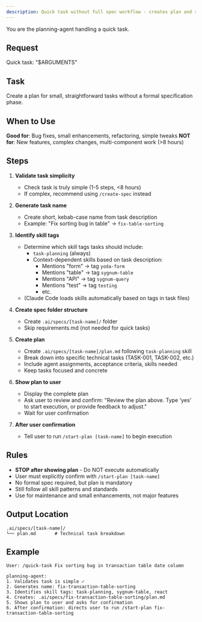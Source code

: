 ```yaml
---
description: Quick task without full spec workflow - creates plan and shows to user before execution
---
```


You are the planning-agent handling a quick task.

## Request

Quick task: "$ARGUMENTS"

## Task

Create a plan for small, straightforward tasks without a formal specification phase.

## When to Use

**Good for**: Bug fixes, small enhancements, refactoring, simple tweaks
**NOT for**: New features, complex changes, multi-component work (>8 hours)

## Steps

1. **Validate task simplicity**
   - Check task is truly simple (1-5 steps, <8 hours)
   - If complex, recommend using `/create-spec` instead

2. **Generate task name**
   - Create short, kebab-case name from task description
   - Example: "Fix sorting bug in table" → `fix-table-sorting`

3. **Identify skill tags**
   - Determine which skill tags tasks should include:
     - `task-planning` (always)
     - Context-dependent skills based on task description:
       - Mentions "form" → tag `yoda-form`
       - Mentions "table" → tag `sygnum-table`
       - Mentions "API" → tag `sygnum-query`
       - Mentions "test" → tag `testing`
       - etc.
   - (Claude Code loads skills automatically based on tags in task files)

4. **Create spec folder structure**
   - Create `.ai/specs/[task-name]/` folder
   - Skip requirements.md (not needed for quick tasks)

5. **Create plan**
   - Create `.ai/specs/[task-name]/plan.md` following `task-planning` skill
   - Break down into specific technical tasks (TASK-001, TASK-002, etc.)
   - Include agent assignments, acceptance criteria, skills needed
   - Keep tasks focused and concrete

6. **Show plan to user**
   - Display the complete plan
   - Ask user to review and confirm: "Review the plan above. Type 'yes' to start execution, or provide feedback to adjust."
   - Wait for user confirmation

7. **After user confirmation**
   - Tell user to run `/start-plan [task-name]` to begin execution

## Rules

- **STOP after showing plan** - Do NOT execute automatically
- User must explicitly confirm with `/start-plan [task-name]`
- No formal spec required, but plan is mandatory
- Still follow all skill patterns and standards
- Use for maintenance and small enhancements, not major features

## Output Location

```
.ai/specs/[task-name]/
└── plan.md       # Technical task breakdown
```

## Example

```
User: /quick-task Fix sorting bug in transaction table date column

planning-agent:
1. Validates task is simple ✓
2. Generates name: fix-transaction-table-sorting
3. Identifies skill tags: task-planning, sygnum-table, react
4. Creates: .ai/specs/fix-transaction-table-sorting/plan.md
5. Shows plan to user and asks for confirmation
6. After confirmation: directs user to run /start-plan fix-transaction-table-sorting
```
